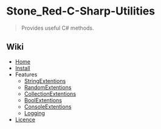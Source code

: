 # Stone_Red-C-Sharp-Utilities

> Provides useful C# methods.

## Wiki
* [Home](https://github.com/Stone-Red-Code/Stone_Red-C-Sharp-Utilities/wiki/Home)
* [Install](https://github.com/Stone-Red-Code/Stone_Red-C-Sharp-Utilities/wiki/Install)
* Features
  * [StringExtentions](https://github.com/Stone-Red-Code/Stone_Red-C-Sharp-Utilities/wiki/StringExtentions)
  * [RandomExtentions](https://github.com/Stone-Red-Code/Stone_Red-C-Sharp-Utilities/wiki/RandomExtentions)
  * [CollectionExtentions](https://github.com/Stone-Red-Code/Stone_Red-C-Sharp-Utilities/wiki/CollectionExtentions)
  * [BoolExtentions](https://github.com/Stone-Red-Code/Stone_Red-C-Sharp-Utilities/wiki/BoolExtentions)
  * [ConsoleExtentions](https://github.com/Stone-Red-Code/Stone_Red-C-Sharp-Utilities/wiki/ConsoleExtentions)
  * [Logging](https://github.com/Stone-Red-Code/Stone_Red-C-Sharp-Utilities/wiki/Logging)
* [Licence](https://github.com/Stone-Red-Code/Stone_Red-C-Sharp-Utilities/blob/main/LICENSE)

